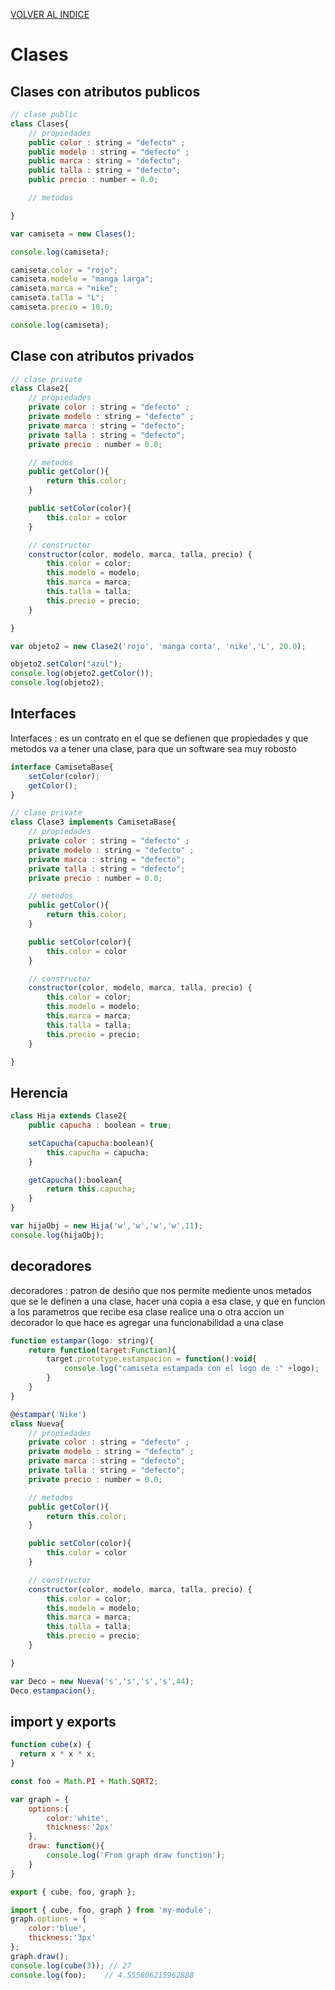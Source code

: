 [VOLVER AL INDICE](../../README.md)

# Clases


## Clases con atributos publicos

```javascript
// clase public
class Clases{
    // propiedades
    public color : string = "defecto" ;
    public modelo : string = "defecto" ;
    public marca : string = "defecto";
    public talla : string = "defecto";
    public precio : number = 0.0;

    // metodos

}

var camiseta = new Clases();

console.log(camiseta);

camiseta.color = "rojo";
camiseta.modelo = "manga larga";
camiseta.marca = "nike";
camiseta.talla = "L";
camiseta.precio = 10.0;

console.log(camiseta);
```

## Clase con atributos privados

```javascript
// clase private
class Clase2{
    // propiedades
    private color : string = "defecto" ;
    private modelo : string = "defecto" ;
    private marca : string = "defecto";
    private talla : string = "defecto";
    private precio : number = 0.0;

    // metodos
    public getColor(){
        return this.color;
    }

    public setColor(color){
        this.color = color
    }

    // constructor
    constructor(color, modelo, marca, talla, precio) {
        this.color = color;
        this.modelo = modelo;
        this.marca = marca;
        this.talla = talla;
        this.precio = precio;
    }

}

var objeto2 = new Clase2('rojo', 'manga corta', 'nike','L', 20.0);

objeto2.setColor("azul");
console.log(objeto2.getColor());
console.log(objeto2);
```

## Interfaces

Interfaces : es un contrato en el que se defienen que propiedades y que metodos va a tener una clase, para que un software sea muy robosto

```javascript
interface CamisetaBase{
    setColor(color);
    getColor();
}

// clase private
class Clase3 implements CamisetaBase{
    // propiedades
    private color : string = "defecto" ;
    private modelo : string = "defecto" ;
    private marca : string = "defecto";
    private talla : string = "defecto";
    private precio : number = 0.0;

    // metodos
    public getColor(){
        return this.color;
    }

    public setColor(color){
        this.color = color
    }

    // constructor
    constructor(color, modelo, marca, talla, precio) {
        this.color = color;
        this.modelo = modelo;
        this.marca = marca;
        this.talla = talla;
        this.precio = precio;
    }

}
```

## Herencia

```javascript
class Hija extends Clase2{
    public capucha : boolean = true;

    setCapucha(capucha:boolean){
        this.capucha = capucha;
    }

    getCapucha():boolean{
        return this.capucha;
    }
}

var hijaObj = new Hija('w','w','w','w',11);
console.log(hijaObj);
```

## decoradores

decoradores : patron de desiño que nos permite mediente unos metados que se le definen a una clase, hacer una copia a esa clase, y que en funcion a los parametros que recibe esa clase realice una o otra accion un decorador lo que hace es agregar una funcionabilidad a una clase

```javascript
function estampar(logo: string){
    return function(target:Function){
        target.prototype.estampacion = function():void{
            console.log("camiseta estampada con el logo de :" +logo);
        }
    }
}

@estampar('Nike')
class Nueva{
    // propiedades
    private color : string = "defecto" ;
    private modelo : string = "defecto" ;
    private marca : string = "defecto";
    private talla : string = "defecto";
    private precio : number = 0.0;

    // metodos
    public getColor(){
        return this.color;
    }

    public setColor(color){
        this.color = color
    }

    // constructor
    constructor(color, modelo, marca, talla, precio) {
        this.color = color;
        this.modelo = modelo;
        this.marca = marca;
        this.talla = talla;
        this.precio = precio;
    }

}

var Deco = new Nueva('s','s','s','s',44);
Deco.estampacion();
```

## import y exports

```javascript
function cube(x) {
  return x * x * x;
}

const foo = Math.PI + Math.SQRT2;

var graph = {
    options:{
        color:'white',
        thickness:'2px'
    },
    draw: function(){
        console.log('From graph draw function');
    }
}

export { cube, foo, graph };
```

```javascript
import { cube, foo, graph } from 'my-module';
graph.options = {
    color:'blue',
    thickness:'3px'
}; 
graph.draw();
console.log(cube(3)); // 27
console.log(foo);    // 4.555806215962888
```